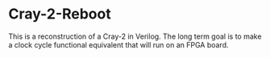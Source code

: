 # Cray-2-Reboot
This is a reconstruction of a Cray-2 in Verilog.  The long term goal is to make a clock cycle functional equivalent that will run on an FPGA board.
